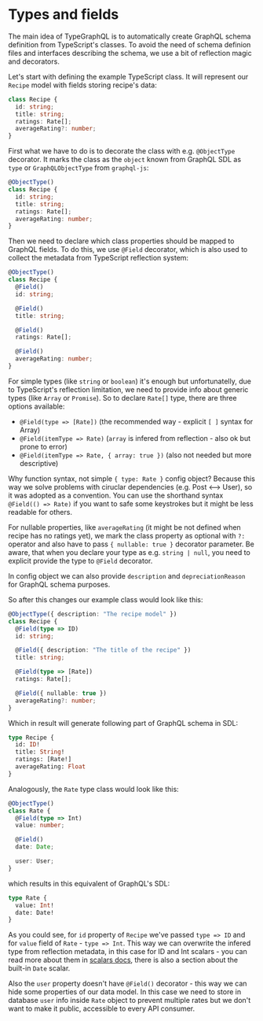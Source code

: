 # Types and fields
The main idea of TypeGraphQL is to automatically create GraphQL schema definition from TypeScript's classes. To avoid the need of schema definion files and interfaces describing the schema, we use a bit of reflection magic and decorators.

Let's start with defining the example TypeScript class. It will represent our `Recipe` model with fields storing recipe's data:
```ts
class Recipe {
  id: string;
  title: string;
  ratings: Rate[];
  averageRating?: number;
}
```

First what we have to do is to decorate the class with e.g. `@ObjectType` decorator. It marks the class as the `object` known from GraphQL SDL as `type` or `GraphQLObjectType` from `graphql-js`:
```ts
@ObjectType()
class Recipe {
  id: string;
  title: string;
  ratings: Rate[];
  averageRating: number;
}
```

Then we need to declare which class properties should be mapped to GraphQL fields.
To do this, we use `@Field` decorator, which is also used to collect the metadata from TypeScript reflection system:
```ts
@ObjectType()
class Recipe {
  @Field()
  id: string;

  @Field()
  title: string;

  @Field()
  ratings: Rate[];

  @Field()
  averageRating: number;
}
```

For simple types (like `string` or `boolean`) it's enough but unfortunatelly, due to TypeScript's reflection limitation, we need to provide info about generic types (like `Array` or `Promise`). So to declare `Rate[]` type, there are three options available:
- `@Field(type => [Rate])` (the recommended way - explicit `[ ]` syntax for Array)
- `@Field(itemType => Rate)` (`array` is infered from reflection - also ok but prone to error)
- `@Field(itemType => Rate, { array: true })` (also not needed but more descriptive)

Why function syntax, not simple `{ type: Rate }` config object? Because this way we solve problems with ciruclar dependencies (e.g. Post <--> User), so it was adopted as a convention. You can use the shorthand syntax `@Field(() => Rate)` if you want to safe some keystrokes but it might be less readable for others.

For nullable properties, like `averageRating` (it might be not defined when recipe has no ratings yet), we mark the class property as optional with `?:` operator and also have to pass `{ nullable: true }` decorator parameter. Be aware, that when you declare your type as e.g. `string | null`, you need to explicit provide the type to `@Field` decorator.

In config object we can also provide `description` and `depreciationReason` for GraphQL schema purposes.

So after this changes our example class would look like this:
```ts
@ObjectType({ description: "The recipe model" })
class Recipe {
  @Field(type => ID)
  id: string;

  @Field({ description: "The title of the recipe" })
  title: string;

  @Field(type => [Rate])
  ratings: Rate[];

  @Field({ nullable: true })
  averageRating?: number;
}
```

Which in result will generate following part of GraphQL schema in SDL:
```graphql
type Recipe {
  id: ID!
  title: String!
  ratings: [Rate!]
  averageRating: Float
}
```

Analogously, the `Rate` type class would look like this:
```ts
@ObjectType()
class Rate {
  @Field(type => Int)
  value: number;

  @Field()
  date: Date;

  user: User;
}
```
which results in this equivalent of GraphQL's SDL:
```graphql
type Rate {
  value: Int!
  date: Date!
}
```

As you could see, for `id` property of `Recipe` we've passed `type => ID` and for `value` field of `Rate` - `type => Int`. This way we can overwrite the infered type from reflection metadata, in this case for ID and Int scalars - you can read more about them in [scalars docs](./scalars.md), there is also a section about the built-in `Date` scalar. 

Also the `user` property doesn't have `@Field()` decorator - this way we can hide some properties of our data model. In this case we need to store in database `user` info inside `Rate` object to prevent multiple rates but we don't want to make it public, accessible to every API consumer.

